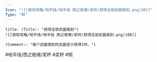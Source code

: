 ```yaml
---
Icon: "![[游戏攻略/地平线/地平线 西之绝境/奖杯/获得全部武器类别.png|30]]"
Type: "铜"
---
```

```ad-common-bronze-trophy
title: (Title:: "获得全部武器类别")
![[游戏攻略/地平线/地平线 西之绝境/奖杯/获得全部武器类别.png|100]]

(Comment:: "每个武器类别的武器至少获得1件。")
```

#地平线/西之绝境/奖杯 #奖杯 #铜
